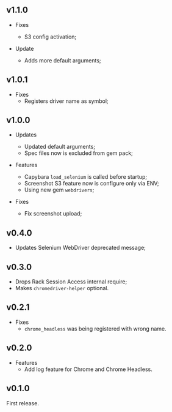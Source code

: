 ## v1.1.0

- Fixes
  - S3 config activation;

- Update
  - Adds more default arguments;

## v1.0.1

- Fixes
  - Registers driver name as symbol;

## v1.0.0

- Updates
  - Updated default arguments;
  - Spec files now is excluded from gem pack;

- Features
  - Capybara `load_selenium` is called before startup;
  - Screenshot S3 feature now is configure only via ENV;
  - Using new gem `webdrivers`;

- Fixes
  - Fix screenshot upload;

## v0.4.0

- Updates Selenium WebDriver deprecated message;

## v0.3.0

- Drops Rack Session Access internal require;
- Makes `chromedriver-helper` optional.

## v0.2.1

- Fixes
  - `chrome_headless` was being registered with wrong name.

## v0.2.0

- Features
  - Add log feature for Chrome and Chrome Headless.

## v0.1.0

First release.
